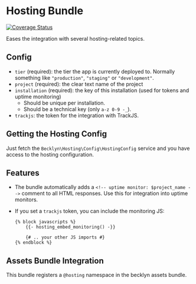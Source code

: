 Hosting Bundle
==============

[![Coverage Status](https://coveralls.io/repos/github/Becklyn/Hosting/badge.svg?branch=3.x)](https://coveralls.io/github/Becklyn/Hosting?branch=3.x)

Eases the integration with several hosting-related topics.

Config
------


*   `tier` (required): the tier the app is currently deployed to. Normally something like `"production"`, `"staging"` or `"development"`.
*   `project` (required): the clear text name of the project
*   `installation` (required): the key of this installation (used for tokens and uptime monitoring)
    *   Should be unique per installation.
    *   Should be a technical key (only `a-z 0-9 -_`).
*   `trackjs`: the token for the integration with TrackJS.


Getting the Hosting Config
--------------------------

Just fetch the `Becklyn\Hosting\Config\HostingConfig` service and you have access to the hosting configuration. 


Features
--------

*   The bundle automatically adds a `<!-- uptime monitor: $project_name -->` comment to all HTML responses. Use this for integration into uptime monitors.
*   If you set a `trackjs` token, you can include the monitoring JS:
    
    ```twig
    {% block javascripts %}
        {{- hosting_embed_monitoring() -}}
    
        {# .. your other JS imports #}
    {% endblock %}
    ```


Assets Bundle Integration
-------------------------

This bundle registers a `@hosting` namespace in the becklyn assets bundle.
